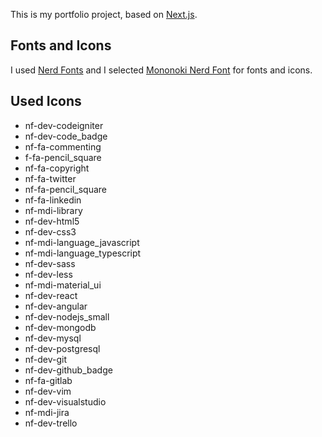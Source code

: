 This is my portfolio project, based on [Next.js](https://nextjs.org/).

## Fonts and Icons

I used [Nerd Fonts](https://www.nerdfonts.com/cheat-sheet) and I selected [Mononoki Nerd Font](https://github.com/ryanoasis/nerd-fonts/releases/download/v2.1.0/Mononoki.zip) for fonts and icons.

## Used Icons
* nf-dev-codeigniter
* nf-dev-code_badge
* nf-fa-commenting
* f-fa-pencil_square
* nf-fa-copyright
* nf-fa-twitter
* nf-fa-pencil_square
* nf-fa-linkedin
* nf-mdi-library
* nf-dev-html5
* nf-dev-css3
* nf-mdi-language_javascript
* nf-mdi-language_typescript
* nf-dev-sass
* nf-dev-less
* nf-mdi-material_ui
* nf-dev-react
* nf-dev-angular
* nf-dev-nodejs_small
* nf-dev-mongodb
* nf-dev-mysql
* nf-dev-postgresql
* nf-dev-git
* nf-dev-github_badge
* nf-fa-gitlab
* nf-dev-vim
* nf-dev-visualstudio
* nf-mdi-jira
* nf-dev-trello
